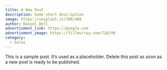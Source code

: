 ```yaml
---
title: A New Post
description: Some short description
image: https://unsplash.it/700/466
author: Daniel Bell
advertisment_link: https://google.com
advertisment_image: https://fillmurray.com/728/90
category:
  - Sales
---
```


This is a sample post. It’s used as a placeholder. Delete this post as soon as a new post is ready to be published.